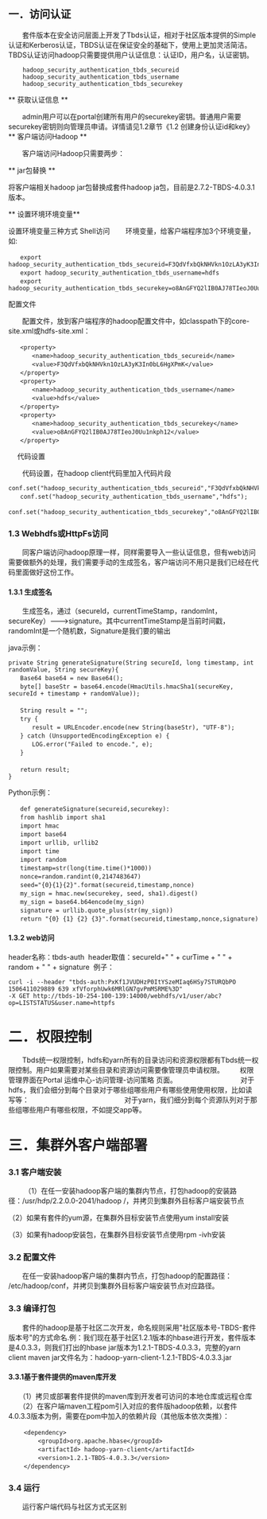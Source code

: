 ## 一．访问认证
　　套件版本在安全访问层面上开发了Tbds认证，相对于社区版本提供的Simple认证和Kerberos认证，TBDS认证在保证安全的基础下，使用上更加灵活简洁。TBDS认证访问hadoop只需要提供用户认证信息：认证ID，用户名，认证密钥。
```
    hadoop_security_authentication_tbds_secureid
    hadoop_security_authentication_tbds_username
    hadoop_security_authentication_tbds_securekey
```
** 获取认证信息 **

　　admin用户可以在portal创建所有用户的securekey密钥。普通用户需要securekey密钥则向管理员申请。详情请见1.2章节《1.2 创建身份认证id和key》
** 客户端访问Hadoop **

　　客户端访问Hadoop只需要两步：

** jar包替换 **

将客户端相关hadoop jar包替换成套件hadoop ja包，目前是2.7.2-TBDS-4.0.3.1版本。

** 设置环境环境变量**

设置环境变量三种方式
Shell访问
　　环境变量，给客户端程序加3个环境变量，如:
```
　　export hadoop_security_authentication_tbds_secureid=F3QdVfxbQkNHVkn1OzLA3yK3In0bL6HgX
　　export hadoop_security_authentication_tbds_username=hdfs
　　export hadoop_security_authentication_tbds_securekey=o8AnGFYQ2lIB0AJ78TIeoJ0Uu1nkph12
```
配置文件

　　配置文件，放到客户端程序的hadoop配置文件中，如classpath下的core-site.xml或hdfs-site.xml：
```
　　<property>
　　　　<name>hadoop_security_authentication_tbds_secureid</name>
　　　　<value>F3QdVfxbQkNHVkn1OzLA3yK3In0bL6HgXPmK</value>
　　</property>
　　<property>
　　　　<name>hadoop_security_authentication_tbds_username</name>
　　　　<value>hdfs</value>
　　</property>
　　<property>
　　　　<name>hadoop_security_authentication_tbds_securekey</name>
　　　　<value>o8AnGFYQ2lIB0AJ78TIeoJ0Uu1nkph12</value>
　　</property>
```
　
代码设置

　　代码设置，在hadoop client代码里加入代码片段
```
conf.set("hadoop_security_authentication_tbds_secureid","F3QdVfxbQkNHVkn1OzLA3yK3In0bL6Hg");
　　conf.set("hadoop_security_authentication_tbds_username","hdfs");
　　conf.set("hadoop_security_authentication_tbds_securekey","o8AnGFYQ2lIB0AJ78TIeoJ0Uu1nkph12");
```
### 1.3 Webhdfs或HttpFs访问
　　同客户端访问hadoop原理一样，同样需要导入一些认证信息，但有web访问需要做额外的处理，我们需要手动的生成签名，客户端访问不用只是我们已经在代码里面做好这份工作。
#### 1.3.1 生成签名
　　生成签名，通过（secureId，currentTimeStamp，randomInt，secureKey）--->signature。其中currentTimeStamp是当前时间戳，randomInt是一个随机数，Signature是我们要的输出 

java示例：
```
private String generateSignature(String secureId, long timestamp, int randomValue, String secureKey){
　　Base64 base64 = new Base64();
　　byte[] baseStr = base64.encode(HmacUtils.hmacSha1(secureKey, secureId + timestamp + randomValue));
　　
　　String result = "";
　　try {
　　　　result = URLEncoder.encode(new String(baseStr), "UTF-8");
　　} catch (UnsupportedEncodingException e) {
　　　　LOG.error("Failed to encode.", e);
　　}
　　
　　return result;
}
```
Python示例：
```
　　def generateSignature(secureid,securekey):
　　from hashlib import sha1
　　import hmac
　　import base64
　　import urllib, urllib2
　　import time
　　import random
　　timestamp=str(long(time.time()*1000))
　　nonce=random.randint(0,2147483647)
　　seed="{0}{1}{2}".format(secureid,timestamp,nonce)
　　my_sign = hmac.new(securekey, seed, sha1).digest()
　　my_sign = base64.b64encode(my_sign)
　　signature = urllib.quote_plus(str(my_sign))
　　return "{0} {1} {2} {3}".format(secureid,timestamp,nonce,signature)
```
#### 1.3.2 web访问
header名称：tbds-auth 
header取值：secureId+" " + curTime + " " + random + " " + signature 
例子：
```
curl -i --header "tbds-auth:PxKf1JVUDHzP0ItYSzeMIaq6HSy7STURQbPO 1506411029889 639 xfVforphUwk6MRlGN7gvPmMSRME%3D"
-X GET http://tbds-10-254-100-139:14000/webhdfs/v1/user/abc?op=LISTSTATUS&user.name=httpfs
```

# 二．权限控制
　　Tbds统一权限控制，hdfs和yarn所有的目录访问和资源权限都有Tbds统一权限控制。用户如果需要对某些目录和资源访问需要像管理员申请权限。
　　权限管理界面在Portal 运维中心-访问管理-访问策略 页面。
　　
　　
　　
　　对于hdfs，我们会细分到每个目录对于哪些组哪些用户有哪些使用使用权限，比如读写等：
　　
　　
　　
　　
　　
　　对于yarn，我们细分到每个资源队列对于那些组哪些用户有哪些权限，不如提交app等。
　　
　　
　　
# 三．集群外客户端部署
### 3.1 客户端安装
　　
（1）在任一安装hadoop客户端的集群内节点，打包hadoop的安装路径：/usr/hdp/2.2.0.0-2041/hadoop /，并拷贝到集群外目标客户端安装节点

（2）如果有套件的yum源，在集群外目标安装节点使用yum install安装

（3）如果有hadoop安装包，在集群外目标安装节点使用rpm -ivh安装
　
### 3.2 配置文件
　　在任一安装hadoop客户端的集群内节点，打包hadoop的配置路径： /etc/hadoop/conf，并拷贝到集群外目标客户端安装节点对应路径。
### 3.3 编译打包
　　套件的hadoop是基于社区二次开发，命名规则采用"社区版本号-TBDS-套件版本号"的方式命名.例：我们现在基于社区1.2.1版本的hbase进行开发，套件版本是4.0.3.3，则我们打出的hbase jar版本为1.2.1-TBDS-4.0.3.3，完整的yarn client maven jar文件名为：hadoop-yarn-client-1.2.1-TBDS-4.0.3.3.jar

#### 3.3.1基于套件提供的maven库开发
　　（1）拷贝或部署套件提供的maven库到开发者可访问的本地仓库或远程仓库
　　（2）在客户端maven工程pom引入对应的套件版hadoop依赖，以套件4.0.3.3版本为例，需要在pom中加入的依赖片段（其他版本依次类推）：
```
　　 <dependency>
　　     <groupId>org.apache.hbase</groupId>
　　     <artifactId> hadoop-yarn-client</artifactId>
　　     <version>1.2.1-TBDS-4.0.3.3</version>
　　 </dependency>
```
### 3.4 运行
　　运行客户端代码与社区方式无区别
　　
